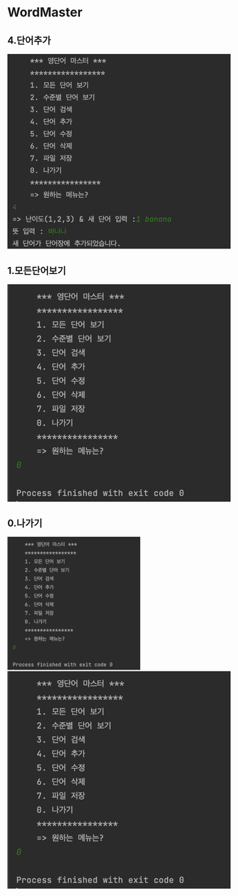 # WordMaster

## 4.단어추가
<img src = "screenshots/단어추가.png" >

## 1.모든단어보기
<img src = "screenshots/나가기.png" >

## 0.나가기
<img src = "/screenshots/나가기.png" width="300" height="300" >
<img src = "/screenshots/나가기.png" >





